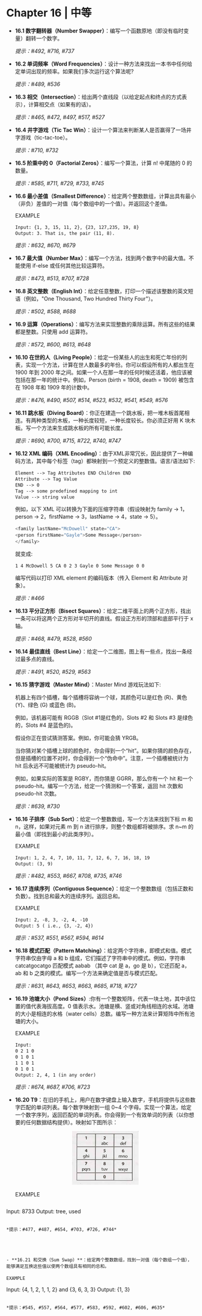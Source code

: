 # Chapter 16 | 中等

- **16.1 数字翻转器（Number Swapper）**：编写一个函数原地（即没有临时变量）翻转一个数字。

  *提示：#492, #716, #737*

  

- **16.2 单词频率（Word Frequencies）**：设计一种方法来找出一本书中任何给定单词出现的频率。如果我们多次运行这个算法呢?

  *提示：#489, #536*

  

- **16.3 相交（Intersection）**：给出两个直线段（以给定起点和终点的方式表示），计算相交点（如果有的话）。

  *提示：#465, #472, #497, #517, #527*

  

- **16.4 井字游戏（Tic Tac Win）**：设计一个算法来判断某人是否赢得了一场井字游戏（tic-tac-toe）。

  *提示：#710, #732*

  

- **16.5 阶乘中的 0（Factorial Zeros）**：编写一个算法，计算 n! 中尾随的 0 的数量。

  *提示：#585, #711, #729, #733, #745*

  

- **16.6 最小差值（Smallest Difference）**：给定两个整数数组，计算出具有最小（非负）差值的一对值（每个数组中的一个值）。并返回这个差值。

  EXAMPLE

  ```
  Input: {1, 3, 15, 11, 2}, {23, 127,235, 19, 8}
  Output: 3. That is, the pair (11, 8).
  ```

  *提示：#632, #670, #679*

  

- **16.7 最大值（Number Max）**：编写一个方法，找到两个数字中的最大值。不能使用 if-else 或任何其他比较运算符。

  *提示：#473, #513, #707, #728*

  

- **16.8 英文整数（English Int）**：给定任意整数，打印一个描述该整数的英文短语（例如，"One Thousand, Two Hundred Thirty Four"）。

  *提示：#502, #588, #688*

  

- **16.9 运算（Operations）**：编写方法来实现整数的乘除运算。所有这些的结果都是整数。只使用 add 运算符。

  *提示：#572, #600, #613, #648*

  

- **16.10 在世的人（Living People）**：给定一份某些人的出生和死亡年份的列表，实现一个方法，计算在世人数最多的年份。你可以假设所有的人都出生在 1900 年到 2000 年之间。如果一个人在那一年的任何时候还活着，他应该被包括在那一年的统计中。例如，Person (birth = 1908, death = 1909) 被包含在 1908 年和 1909 年的计数中。

  *提示：#476, #490, #507, #514, #523, #532, #541, #549, #576*

  

- **16.11 跳水板（Diving Board）**：你正在建造一个跳水板，把一堆木板首尾相连。有两种类型的木板，一种长度较短，一种长度较长。你必须正好用 K 块木板。写一个方法来生成跳水板的所有可能长度。

  *提示：#690, #700, #715, #722, #740, #747*

  

- **16.12 XML 编码（XML Encoding）**：由于XML非常冗长，因此提供了一种编码方法，其中每个标签（tag）都映射到一个预定义的整数值。语言/语法如下:

  ```
  Element --> Tag Attributes END Children END
  Attribute --> Tag Value
  END --> 0
  Tag --> some predefined mapping to int
  Value --> string value
  ```

  例如，以下 XML 可以转换为下面的压缩字符串（假设映射为 family -> 1，person -> 2，firstName -> 3，lastName -> 4，state -> 5）。

  ```javascript
  <family lastName="McDowell" state="CA">
  <person firstName="Gayle">Some Message</person>
  </family>
  ```

  就变成:

  ```
  1 4 McDowell 5 CA 0 2 3 Gayle 0 Some Message 0 0
  ```

  编写代码以打印 XML element 的编码版本（传入 Element 和 Attribute 对象）。

  *提示：#466*

  

- **16.13 平分正方形（Bisect Squares）**：给定二维平面上的两个正方形，找出一条可以将这两个正方形对半切开的直线。假设正方形的顶部和底部平行于 x 轴。

  *提示：#468, #479, #528, #560*

  

- **16.14 最佳直线（Best Line）**：给定一个二维图，图上有一些点，找出一条经过最多点的直线。

  *提示：#491, #520, #529, #563*

  

- **16.15 猜字游戏（Master Mind）**：Master Mind 游戏玩法如下:

  机器上有四个插槽，每个插槽将容纳一个球，其颜色可以是红色 (R)、黄色 (Y)、绿色 (G) 或蓝色 (B)。

  例如，该机器可能有 RGGB（Slot #1是红色的，Slots #2 和 Slots #3 是绿色的，Slots #4 是蓝色的)。

  假设你正在尝试猜测答案。例如，你可能会猜 YRGB。

  当你猜对某个插槽上球的颜色时，你会得到一个“hit”。如果你猜的颜色存在，但是插槽的位置不对时，你会得到一个“伪命中”。注意，一个插槽被统计为 hit 后永远不可能被统计为 pseudo-hit。

  例如，如果实际的答案是 RGBY，而你猜是 GGRR，那么你有一个 hit 和一个 pseudo-hit。编写一个方法，给定一个猜测和一个答案，返回 hit 次数和 pseudo-hit 次数。

  *提示：#639, #730*

  

- **16.16 子排序（Sub Sort）**：给定一个整数数组，写一个方法来找到下标 m 和 n，这样，如果对元素 m 到 n 进行排序，则整个数组都将被排序。求 n~m 的最小值（即找到最小的此类序列）。

  EXAMPLE

  ```
  Input: 1, 2, 4, 7, 10, 11, 7, 12, 6, 7, 16, 18, 19
  Output: (3, 9)
  ```

  *提示：#482, #553, #667, #708, #735, #746*

  

- **16.17 连续序列（Contiguous Sequence）**：给定一个整数数组（包括正数和负数）。找到总和最大的连续序列。返回总和。

  EXAMPLE

  ```
  Input: 2, -8, 3, -2, 4, -10
  Output: 5 ( i.e., {3, -2, 4})
  ```

  *提示：#537, #551, #567, #594, #614*

  

- **16.18 模式匹配（Pattern Matching）**：给定两个字符串，即模式和值。模式字符串仅由字母 a 和 b 组成，它们描述了字符串中的模式。例如，字符串 catcatgocatgo 匹配模式 aabab （其中 cat 是 a，go 是 b），它还匹配 a，ab 和 b 之类的模式。编写一个方法来确定值是否与模式匹配。

  *提示：#631, #643, #653, #663, #685, #718, #727*

  

- **16.19 池塘大小（Pond Sizes）**:你有一个整数矩阵，代表一块土地，其中该位置的值代表海拔高度。0 值表示水。池塘是横、竖或对角线相连的水域。池塘的大小是相连的水格（water cells）总数。编写一种方法来计算矩阵中所有池塘的大小。

  EXAMPLE

  ```
  Input:
  0 2 1 0
  0 1 0 1
  1 1 0 1
  0 1 0 1
  Output: 2, 4, 1 (in any order)
  ```

  *提示：#674, #687, #706, #723*

  

- **16.20 T9**：在旧的手机上，用户在数字键盘上输入数字，手机将提供与这些数字匹配的单词列表。每个数字映射到一组 0~4 个字母。实现一个算法，给定一个数字序列，返回匹配的单词列表。你会得到一个有效单词的列表（以你想要的任何数据结构提供）。映射如下图所示：

  <div align=center><img src="img/ch16_1.png"/></div>

  EXAMPLE

  ```
Input: 8733
  Output: tree, used
  ```
  
  *提示：#477, #487, #654, #703, #726, #744*

  


- **16.21 和交换（Sum Swap）**：给定两个整数数组，找到一对值（每个数组一个值），能够满足互换这些值以使两个数组具有相同的总和。

  EXAMPLE

  ```
Input: {4, 1, 2, 1, 1, 2} and {3, 6, 3, 3}
  Output: {1, 3}
  ```
  
  *提示：#545, #557, #564, #577, #583, #592, #602, #606, #635*